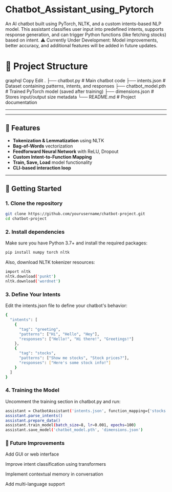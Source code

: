 # Chatbot_Assistant_using_Pytorch
An AI chatbot built using PyTorch, NLTK, and a custom intents-based NLP model. This assistant classifies user input into predefined intents, supports response generation, and can trigger Python functions (like fetching stocks) based on intent.
⚠️ Currently Under Development: Model improvements, better accuracy, and additional features will be added in future updates.

# 📂 Project Structure
graphql
Copy
Edit
.
├── chatbot.py            # Main chatbot code
├── intents.json          # Dataset containing patterns, intents, and responses
├── chatbot_model.pth     # Trained PyTorch model (saved after training)
├── dimensions.json       # Stores input/output size metadata
└── README.md             # Project documentation


---


---

## 🧠 Features

- **Tokenization & Lemmatization** using NLTK
- **Bag-of-Words** vectorization
- **Feedforward Neural Network** with ReLU, Dropout
- **Custom Intent-to-Function Mapping**
- **Train, Save, Load** model functionality
- **CLI-based interaction loop**

---

## 🚀 Getting Started

### 1. Clone the repository

```bash
git clone https://github.com/yourusername/chatbot-project.git
cd chatbot-project
```
### 2. Install dependencies
Make sure you have Python 3.7+ and install the required packages:

```bash
pip install numpy torch nltk
```
Also, download NLTK tokenizer resources:
```bash
import nltk
nltk.download('punkt')
nltk.download('wordnet')
```
### 3. Define Your Intents
Edit the intents.json file to define your chatbot's behavior:
```bash
{
  "intents": [
    {
      "tag": "greeting",
      "patterns": ["Hi", "Hello", "Hey"],
      "responses": ["Hello!", "Hi there!", "Greetings!"]
    },
    {
      "tag": "stocks",
      "patterns": ["Show me stocks", "Stock prices?"],
      "responses": ["Here's some stock info!"]
    }
  ]
}
```
### 4. Training the Model
Uncomment the training section in chatbot.py and run:
```bash
assistant = ChatbotAssistant('intents.json', function_mapping={'stocks': get_stocks})
assistant.parse_intents()
assistant.prepare_data()
assistant.train_model(batch_size=8, lr=0.001, epochs=100)
assistant.save_model('chatbot_model.pth', 'dimensions.json')

```

### 🔧 Future Improvements
Add GUI or web interface

Improve intent classification using transformers

Implement contextual memory in conversation

Add multi-language support

